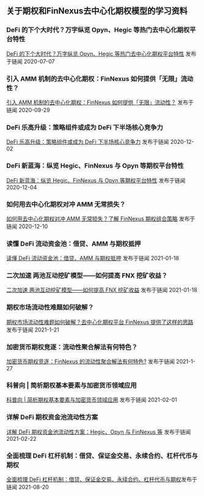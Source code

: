 ## 关于期权和FinNexus去中心化期权模型的学习资料

### DeFi 的下个大时代？万字纵览 Opyn、Hegic 等热门去中心化期权平台特性
[DeFi 的下个大时代？万字纵览 Opyn、Hegic 等热门去中心化期权平台特性](https://www.chainnews.com/articles/143496513402.htm) 发布于链闻 2020-07-07

### 引入 AMM 机制的去中心化期权：FinNexus 如何提供「无限」流动性？
[引入 AMM 机制的去中心化期权：FinNexus 如何提供「无限」流动性？](https://www.chainnews.com/articles/415331245914.htm) 发布于链闻 2020-09-29

### DeFi 乐高升级：策略组件或成为 DeFi 下半场核心竞争力
[DeFi 乐高升级：策略组件或成为 DeFi 下半场核心竞争力](https://www.chainnews.com/articles/890266540055.htm) 发布于链闻 2020-12-02

### DeFi 新蓝海：纵览 Hegic、FinNexus 与 Opyn 等期权平台特性
[DeFi 新蓝海：纵览 Hegic、FinNexus 与 Opyn 等期权平台特性](https://www.chainnews.com/articles/166585106143.htm) 发布于链闻 2020-12-04

### 如何用去中心化期权对冲 AMM 无常损失？
[如何用去中心化期权对冲 AMM 无常损失？了解 FinNexus 期权组合策略](https://www.chainnews.com/articles/633129185434.htm) 发布于链闻 2020-12-10

### 读懂 DeFi 流动资金池：借贷、AMM 与期权抵押
[读懂 DeFi 流动资金池：借贷、AMM 与期权抵押](https://www.chainnews.com/articles/661816287174.htm) 发布于链闻 2021-01-18

### 二次加速 两池互动挖矿模型——如何提高 FNX 挖矿收益？
[二次加速 两池互动挖矿模型——如何提高 FNX 挖矿收益](https://www.chainnews.com/articles/546371037781.htm) 发布于链闻 2021-01-18

### 期权市场流动性难题如何破解？
[期权市场流动性难题如何破解？去中心化期权平台 FinNexus 提供了这样的思路](https://www.chainnews.com/articles/060659182386.htm) 发布于链闻 2021-1-21

### 加密货币期权竞逐：流动性聚合解法有何特色？
[加密货币期权竞逐：FinNexus 的流动性聚合解法有何特色?](https://www.chainnews.com/articles/091863654556.htm) 发布于链闻 2021-1-27

### 科普向 | 简析期权基本要素与加密货币领域应用
[科普向 | 简析期权基本要素与加密货币领域应用](https://www.chainnews.com/articles/370352930435.htm) 发布于链闻 2021-02-01

### 详解 DeFi 期权资金池流动性方案

[详解 DeFi 期权资金池流动性方案：Hegic、Opyn 与 FinNexus 等](https://www.chainnews.com/articles/004061813429.htm) 发布于链闻 2021-02-22

### 全面梳理 DeFi 杠杆机制：借贷、保证金交易、永续合约、杠杆代币与期权

[全面梳理 DeFi 杠杆机制：借贷、保证金交易、永续合约、杠杆代币与期权](https://www.chainnews.com/articles/413402185699.htm)发布于链闻 2021-08-20
